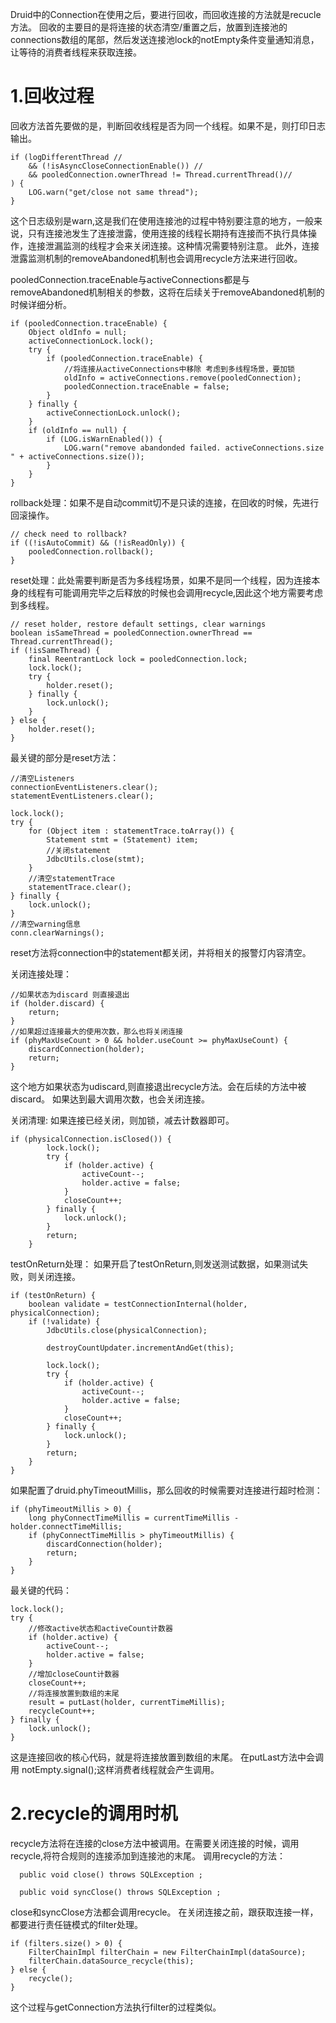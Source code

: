 Druid中的Connection在使用之后，要进行回收，而回收连接的方法就是recucle方法。
回收的主要目的是将连接的状态清空/重置之后，放置到连接池的connections数组的尾部，然后发送连接池lock的notEmpty条件变量通知消息，让等待的消费者线程来获取连接。

# 1.回收过程
回收方法首先要做的是，判断回收线程是否为同一个线程。如果不是，则打印日志输出。
```
if (logDifferentThread //
    && (!isAsyncCloseConnectionEnable()) //
    && pooledConnection.ownerThread != Thread.currentThread()//
) {
    LOG.warn("get/close not same thread");
}

```
这个日志级别是warn,这是我们在使用连接池的过程中特别要注意的地方，一般来说，只有连接池发生了连接泄露，使用连接的线程长期持有连接而不执行具体操作，连接泄漏监测的线程才会来关闭连接。这种情况需要特别注意。
此外，连接泄露监测机制的removeAbandoned机制也会调用recycle方法来进行回收。

pooledConnection.traceEnable与activeConnections都是与removeAbandoned机制相关的参数，这将在后续关于removeAbandoned机制的时候详细分析。
```
if (pooledConnection.traceEnable) {
    Object oldInfo = null;
    activeConnectionLock.lock();
    try {
        if (pooledConnection.traceEnable) {
            //将连接从activeConnections中移除 考虑到多线程场景，要加锁
            oldInfo = activeConnections.remove(pooledConnection);
            pooledConnection.traceEnable = false;
        }
    } finally {
        activeConnectionLock.unlock();
    }
    if (oldInfo == null) {
        if (LOG.isWarnEnabled()) {
            LOG.warn("remove abandonded failed. activeConnections.size " + activeConnections.size());
        }
    }
}
```

rollback处理：如果不是自动commit切不是只读的连接，在回收的时候，先进行回滚操作。
```
// check need to rollback?
if ((!isAutoCommit) && (!isReadOnly)) {
    pooledConnection.rollback();
}
```

reset处理：此处需要判断是否为多线程场景，如果不是同一个线程，因为连接本身的线程有可能调用完毕之后释放的时候也会调用recycle,因此这个地方需要考虑到多线程。
```
// reset holder, restore default settings, clear warnings
boolean isSameThread = pooledConnection.ownerThread == Thread.currentThread();
if (!isSameThread) {
    final ReentrantLock lock = pooledConnection.lock;
    lock.lock();
    try {
        holder.reset();
    } finally {
        lock.unlock();
    }
} else {
    holder.reset();
}
```
最关键的部分是reset方法：
```
//清空Listeners
connectionEventListeners.clear();
statementEventListeners.clear();

lock.lock();
try {
    for (Object item : statementTrace.toArray()) {
        Statement stmt = (Statement) item;
        //关闭statement
        JdbcUtils.close(stmt);
    }
    //清空statementTrace
    statementTrace.clear();
} finally {
    lock.unlock();
}
//清空warning信息
conn.clearWarnings();
```
reset方法将connection中的statement都关闭，并将相关的报警灯内容清空。

关闭连接处理：
```
//如果状态为discard 则直接退出
if (holder.discard) {
    return;
}
//如果超过连接最大的使用次数，那么也将关闭连接
if (phyMaxUseCount > 0 && holder.useCount >= phyMaxUseCount) {
    discardConnection(holder);
    return;
}
```
这个地方如果状态为udiscard,则直接退出recycle方法。会在后续的方法中被discard。
如果达到最大调用次数，也会关闭连接。

关闭清理:
如果连接已经关闭，则加锁，减去计数器即可。
```
if (physicalConnection.isClosed()) {
        lock.lock();
        try {
            if (holder.active) {
                activeCount--;
                holder.active = false;
            }
            closeCount++;
        } finally {
            lock.unlock();
        }
        return;
    }
```

testOnReturn处理：
如果开启了testOnReturn,则发送测试数据，如果测试失败，则关闭连接。
```
if (testOnReturn) {
    boolean validate = testConnectionInternal(holder, physicalConnection);
    if (!validate) {
        JdbcUtils.close(physicalConnection);

        destroyCountUpdater.incrementAndGet(this);

        lock.lock();
        try {
            if (holder.active) {
                activeCount--;
                holder.active = false;
            }
            closeCount++;
        } finally {
            lock.unlock();
        }
        return;
    }
}
```
如果配置了druid.phyTimeoutMillis，那么回收的时候需要对连接进行超时检测：
```
if (phyTimeoutMillis > 0) {
    long phyConnectTimeMillis = currentTimeMillis - holder.connectTimeMillis;
    if (phyConnectTimeMillis > phyTimeoutMillis) {
        discardConnection(holder);
        return;
    }
}
```

最关键的代码：
```
lock.lock();
try {
    //修改active状态和activeCount计数器
    if (holder.active) {
        activeCount--;
        holder.active = false;
    }
    //增加closeCount计数器
    closeCount++;
    //将连接放置到数组的末尾
    result = putLast(holder, currentTimeMillis);
    recycleCount++;
} finally {
    lock.unlock();
}
```
这是连接回收的核心代码，就是将连接放置到数组的末尾。
在putLast方法中会调用 notEmpty.signal();这样消费者线程就会产生调用。

# 2.recycle的调用时机
recycle方法将在连接的close方法中被调用。在需要关闭连接的时候，调用recycle,将符合规则的连接添加到连接池的末尾。
调用recycle的方法：
```
  public void close() throws SQLException ;
  
  public void syncClose() throws SQLException ;
```
close和syncClose方法都会调用recycle。
在关闭连接之前，跟获取连接一样，都要进行责任链模式的filter处理。
```
if (filters.size() > 0) {
    FilterChainImpl filterChain = new FilterChainImpl(dataSource);
    filterChain.dataSource_recycle(this);
} else {
    recycle();
}
```
这个过程与getConnection方法执行filter的过程类似。


